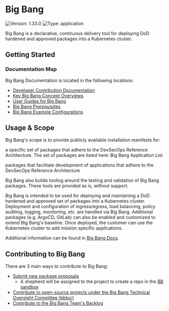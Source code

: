 # Big Bang

![Version: 1.33.0](https://img.shields.io/badge/Version-1.33.0-informational?style=flat-square) ![Type: application](https://img.shields.io/badge/Type-application-informational?style=flat-square)

Big Bang is a declarative, continuous delivery tool for deploying DoD hardened and approved packages into a Kubernetes cluster.

## Getting Started

### Documentation Map

Big Bang Documentation is located in the following locations: 

- [Developer Contribution Documentation](./docs/developer)
- [Key Big Bang Concept Overviews](./docs/understanding_bigbang)
- [User Guides for Big Bang](./docs/guides/)
- [Big Bang Prerequisites](./docs/prerequisites/)
- [Big Bang Example Configurations](./docs/example_configs/)

## Usage & Scope

Big Bang's scope is to provide publicly available installation manifests for:

a specific set of packages that adhere to the DevSecOps Reference Architecture.  The set of packages are listed here: Big Bang Application List

packages that facilitate development of applications that adhere to the DevSecOps Reference Architecture

Big Bang also builds tooling around the testing and validation of Big Bang packages.  These tools are provided as is, without support.

Big Bang is intended to be used for deploying and maintaining a DoD hardened and approved set of packages into a Kubernetes cluster.  Deployment and configuration of ingress/egress, load balancing, policy auditing, logging, monitoring, etc. are handled via Big Bang.   Additional packages (e.g. ArgoCD, GitLab) can also be enabled and customized to extend Big Bang's baseline.  Once deployed, the customer can use the Kubernetes cluster to add mission specific applications.

Additional information can be found in [Big Bang Docs](./docs/README.md).

## Contributing to Big Bang

There are 3 main ways to contribute to Big Bang: 
- [Submit new package proposals](https://repo1.dso.mil/platform-one/bbtoc/-/issues/new?issue%5Bmilestone_id%5D=)
  - A shepherd will be assigned to the project to create a repo in the [BB sandbox](https://repo1.dso.mil/platform-one/big-bang/apps/sandbox)
- [Contribute to open-source projects under the Big Bang Technical Oversight Committee (bbtoc)](https://repo1.dso.mil/platform-one/bbtoc/-/blob/master/CONTRIBUTING.md)
- [Contribute to the Big Bang Team's Backlog](https://repo1.dso.mil/platform-one/big-bang/bigbang/-/issues)